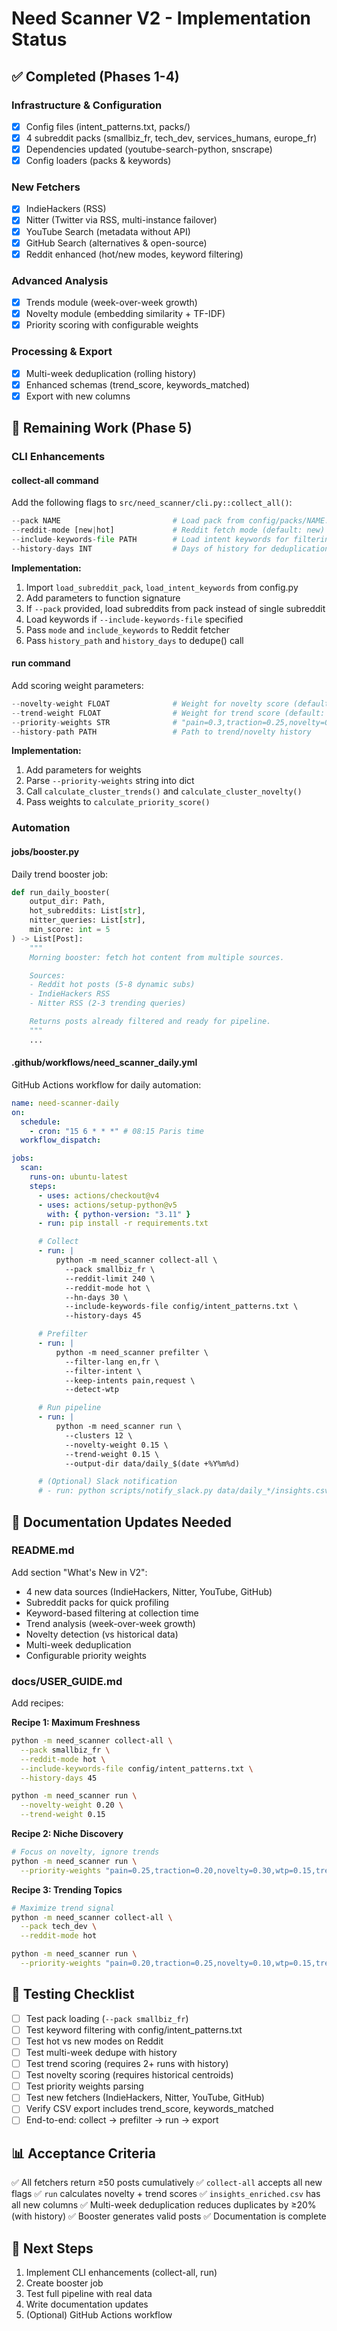 # Need Scanner V2 - Implementation Status

## ✅ Completed (Phases 1-4)

### Infrastructure & Configuration
- [x] Config files (intent_patterns.txt, packs/)
- [x] 4 subreddit packs (smallbiz_fr, tech_dev, services_humans, europe_fr)
- [x] Dependencies updated (youtube-search-python, snscrape)
- [x] Config loaders (packs & keywords)

### New Fetchers
- [x] IndieHackers (RSS)
- [x] Nitter (Twitter via RSS, multi-instance failover)
- [x] YouTube Search (metadata without API)
- [x] GitHub Search (alternatives & open-source)
- [x] Reddit enhanced (hot/new modes, keyword filtering)

### Advanced Analysis
- [x] Trends module (week-over-week growth)
- [x] Novelty module (embedding similarity + TF-IDF)
- [x] Priority scoring with configurable weights

### Processing & Export
- [x] Multi-week deduplication (rolling history)
- [x] Enhanced schemas (trend_score, keywords_matched)
- [x] Export with new columns

## 🔨 Remaining Work (Phase 5)

### CLI Enhancements

#### collect-all command
Add the following flags to `src/need_scanner/cli.py::collect_all()`:

```python
--pack NAME                         # Load pack from config/packs/NAME.txt
--reddit-mode [new|hot]             # Reddit fetch mode (default: new)
--include-keywords-file PATH        # Load intent keywords for filtering
--history-days INT                  # Days of history for deduplication
```

**Implementation:**
1. Import `load_subreddit_pack`, `load_intent_keywords` from config.py
2. Add parameters to function signature
3. If `--pack` provided, load subreddits from pack instead of single subreddit
4. Load keywords if `--include-keywords-file` specified
5. Pass `mode` and `include_keywords` to Reddit fetcher
6. Pass `history_path` and `history_days` to dedupe() call

#### run command
Add scoring weight parameters:

```python
--novelty-weight FLOAT              # Weight for novelty score (default: 0.15)
--trend-weight FLOAT                # Weight for trend score (default: 0.10)
--priority-weights STR              # "pain=0.3,traction=0.25,novelty=0.15,wtp=0.2,trend=0.1"
--history-path PATH                 # Path to trend/novelty history
```

**Implementation:**
1. Add parameters for weights
2. Parse `--priority-weights` string into dict
3. Call `calculate_cluster_trends()` and `calculate_cluster_novelty()`
4. Pass weights to `calculate_priority_score()`

### Automation

#### jobs/booster.py
Daily trend booster job:

```python
def run_daily_booster(
    output_dir: Path,
    hot_subreddits: List[str],
    nitter_queries: List[str],
    min_score: int = 5
) -> List[Post]:
    """
    Morning booster: fetch hot content from multiple sources.

    Sources:
    - Reddit hot posts (5-8 dynamic subs)
    - IndieHackers RSS
    - Nitter RSS (2-3 trending queries)

    Returns posts already filtered and ready for pipeline.
    """
    ...
```

#### .github/workflows/need_scanner_daily.yml
GitHub Actions workflow for daily automation:

```yaml
name: need-scanner-daily
on:
  schedule:
    - cron: "15 6 * * *" # 08:15 Paris time
  workflow_dispatch:

jobs:
  scan:
    runs-on: ubuntu-latest
    steps:
      - uses: actions/checkout@v4
      - uses: actions/setup-python@v5
        with: { python-version: "3.11" }
      - run: pip install -r requirements.txt

      # Collect
      - run: |
          python -m need_scanner collect-all \
            --pack smallbiz_fr \
            --reddit-limit 240 \
            --reddit-mode hot \
            --hn-days 30 \
            --include-keywords-file config/intent_patterns.txt \
            --history-days 45

      # Prefilter
      - run: |
          python -m need_scanner prefilter \
            --filter-lang en,fr \
            --filter-intent \
            --keep-intents pain,request \
            --detect-wtp

      # Run pipeline
      - run: |
          python -m need_scanner run \
            --clusters 12 \
            --novelty-weight 0.15 \
            --trend-weight 0.15 \
            --output-dir data/daily_$(date +%Y%m%d)

      # (Optional) Slack notification
      # - run: python scripts/notify_slack.py data/daily_*/insights.csv
```

## 📝 Documentation Updates Needed

### README.md
Add section "What's New in V2":

- 4 new data sources (IndieHackers, Nitter, YouTube, GitHub)
- Subreddit packs for quick profiling
- Keyword-based filtering at collection time
- Trend analysis (week-over-week growth)
- Novelty detection (vs historical data)
- Multi-week deduplication
- Configurable priority weights

### docs/USER_GUIDE.md
Add recipes:

**Recipe 1: Maximum Freshness**
```bash
python -m need_scanner collect-all \
  --pack smallbiz_fr \
  --reddit-mode hot \
  --include-keywords-file config/intent_patterns.txt \
  --history-days 45

python -m need_scanner run \
  --novelty-weight 0.20 \
  --trend-weight 0.15
```

**Recipe 2: Niche Discovery**
```bash
# Focus on novelty, ignore trends
python -m need_scanner run \
  --priority-weights "pain=0.25,traction=0.20,novelty=0.30,wtp=0.15,trend=0.10"
```

**Recipe 3: Trending Topics**
```bash
# Maximize trend signal
python -m need_scanner collect-all \
  --pack tech_dev \
  --reddit-mode hot

python -m need_scanner run \
  --priority-weights "pain=0.20,traction=0.25,novelty=0.10,wtp=0.15,trend=0.30"
```

## 🧪 Testing Checklist

- [ ] Test pack loading (`--pack smallbiz_fr`)
- [ ] Test keyword filtering with config/intent_patterns.txt
- [ ] Test hot vs new modes on Reddit
- [ ] Test multi-week dedupe with history
- [ ] Test trend scoring (requires 2+ runs with history)
- [ ] Test novelty scoring (requires historical centroids)
- [ ] Test priority weights parsing
- [ ] Test new fetchers (IndieHackers, Nitter, YouTube, GitHub)
- [ ] Verify CSV export includes trend_score, keywords_matched
- [ ] End-to-end: collect → prefilter → run → export

## 📊 Acceptance Criteria

✅ All fetchers return ≥50 posts cumulatively
✅ `collect-all` accepts all new flags
✅ `run` calculates novelty + trend scores
✅ `insights_enriched.csv` has all new columns
✅ Multi-week deduplication reduces duplicates by ≥20% (with history)
✅ Booster generates valid posts
✅ Documentation is complete

## 🚀 Next Steps

1. Implement CLI enhancements (collect-all, run)
2. Create booster job
3. Test full pipeline with real data
4. Write documentation updates
5. (Optional) GitHub Actions workflow
